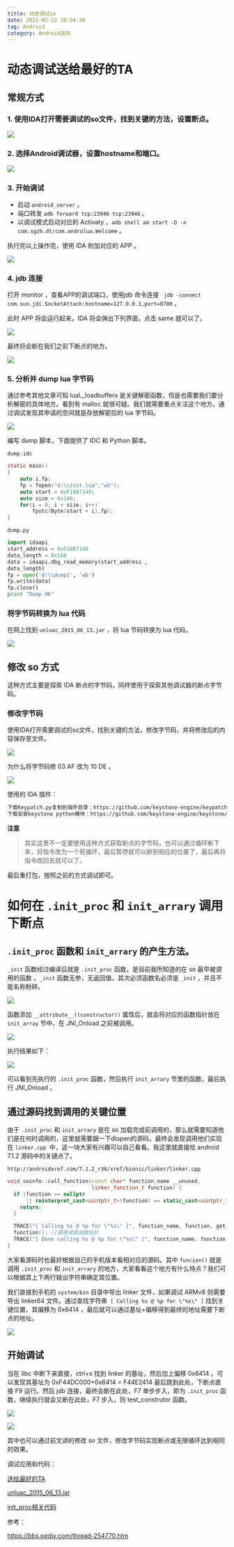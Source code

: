 ```yaml
---
title: 动态调试so
date: 2021-02-22 20:54:30
tag: Android
category: Android逆向
---
```



# 动态调试送给最好的TA

## 常规方式
### 1. 使用IDA打开需要调试的so文件，找到关键的方法，设置断点。

![](动态调试so/2021-02-22-20-57-11.png)

### 2. 选择Android调试器，设置hostname和端口。

![](动态调试so/2021-02-22-20-58-08.png)

### 3. 开始调试

- 启动 `android_server` 。
- 端口转发 `adb forward tcp:23946 tcp:23946` 。
- 以调试模式启动对应的 Activaty ，`adb shell am start -D -n com.sgzh.dt/com.androlua.Welcome` 。

执行完以上操作完，使用 IDA 附加对应的 APP 。

![](动态调试so/2021-02-22-21-02-38.png)

### 4. jdb 连接

打开 monitor ，查看APP的调试端口，使用jdb 命令连接 ` jdb -connect com.sun.jdi.SocketAttach:hostname=127.0.0.1,port=8700` 。

此时 APP 将会运行起来，IDA 将会弹出下列界面，点击 same 就可以了。

![](动态调试so/2021-02-22-21-07-35.png)

最终将会断在我们之前下断点的地方。

![](动态调试so/2021-02-22-21-08-20.png)


### 5. 分析并 dump lua 字节码
通过参考其他文章可知 luaL_loadbufferx 是关键解密函数，但是也需要我们要分析解密的具体地方。看到有 malloc 就很可疑。我们就需要重点关注这个地方。通过调试发现其申请的空间就是存放解密后的 lua 字节码。

![](动态调试so/2021-02-22-21-09-05.png)

编写 dump 脚本，下面提供了 IDC 和 Python 脚本。

`dump.idc`
```c
static main()
{
    auto i,fp;
    fp = fopen("d:\\init.lua","wb");
    auto start = 0xF18B7140;
    auto size = 0x1A6;
    for(i = 0; i < size; i++)
        fputc(Byte(start + i),fp); 
}
```
    dump.py
```python
import idaapi
start_address = 0xF18B7140
data_length = 0x1A6
data = idaapi.dbg_read_memory(start_address , 
data_length)
fp = open('d:\\dump1', 'wb')
fp.write(data)
fp.close()
print "Dump OK"
```

### 将字节码转换为 lua 代码
在网上找到 `unluac_2015_06_13.jar` ，将 lua 节码转换为 lua 代码。

![](动态调试so/2021-02-22-21-13-27.png)

## 修改 so 方式
这种方式主要是探索 IDA 断点的字节码，同样使用于探索其他调试器的断点字节码。

### 修改字节码
使用IDA打开需要调试的so文件，找到关键的方法，修改字节码，并将修改后的内容保存至文件。

![](动态调试so/2021-02-22-21-18-20.png)

为什么将字节码修 03 AF 改为 10 DE 。

![](动态调试so/2021-02-22-21-19-40.png)

使用的 IDA 插件：
```bash
下载Keypatch.py复制到插件目录：https://github.com/keystone-engine/keypatch
下载安装keystone python模块：https://github.com/keystone-engine/keystone/releases/download/0.9.1/keystone-0.9.1-python-win64.msi
```
**注意**
> 其实这里不一定要使用这种方式获取断点的字节码，也可以通过循环断下来，将指令改为一个死循环，最后暂停就可以断到相应的位置了，最后再将指令改回去就可以了。 

最后重打包，按照之前的方式调试即可。

# 如何在 `.init_proc` 和 `init_arrary` 调用下断点

##  `.init_proc` 函数和 `init_arrary` 的产生方法。
`_init` 函数经过编译后就是 `.init_proc` 函数，是目前我所知道的在 so 最早被调用的函数 。`_init` 函数无参，无返回值，其次必须函数名必须是 `_init` ，并且不能名称粉碎。


![](动态调试so/2021-02-22-21-36-04.png)

函数添加 `__attribute__((constructor))` 属性后，就会将对应的函数指针放在 `init_array` 节中，在 JNI_Onload 之前被调用。

![](动态调试so/2021-02-22-21-36-55.png)

执行结果如下：

![](动态调试so/2021-02-22-21-41-55.png)

可以看到先执行的 `.init_proc` 函数，然后执行  `init_arrary` 节里的函数，最后执行 JNI_Onload 。


## 通过源码找到调用的关键位置

由于 `.init_proc` 和 `init_arrary` 是在 so 加载完成前调用的，那么就需要知道他们是在何时调用的，这里就需要跟一下dlopen的源码，最终会发现调用他们实现在 `linker.cpp `中，这一块大家有兴趣可以自己看看。我这里就直接给 android 7.1.2 源码中的关键点了。

`http://androidxref.com/7.1.2_r36/xref/bionic/linker/linker.cpp`
```cpp
void soinfo::call_function(const char* function_name __unused, 
                           linker_function_t function) {
  if (function == nullptr 
      || reinterpret_cast<uintptr_t>(function) == static_cast<uintptr_t>(-1)) {
    return;
  }

  TRACE("[ Calling %s @ %p for \"%s\" ]", function_name, function, get_realpath());
  function(); //直接调用函数指针
  TRACE("[ Done calling %s @ %p for \"%s\" ]", function_name, function, get_realpath());
}
```
大家看源码时也最好根据自己的手机版本看相对应的源码。其中 `funcion()` 就是调用 `.init_proc` 和 `init_arrary` 的地方，大家看看这个地方有什么特点？我们可以根据其上下两行输出字符串确定其位置。

我们直接到手机的 `system/bin` 目录中导出 linker 文件，如果调试 ARMv8 则需要导出 linker64 文件。通过查找字符串` [ Calling %s @ %p for \"%s\" ]`  找到关键位置，其偏移为 0x6414 ，最后就可以通过基址+偏移得到最终的地址需要下断点的地址。

![](动态调试so/2021-02-24-19-19-27.png)

## 开始调试
当在 libc 中断下来直接，ctrl+s 找到 linker 的基址，然后加上偏移 0x6414 。可以发现其基址为 0xF44DC000+0x6414 = F44E2414‬ 最后跳到此处，下断点直接 F9 运行。然后 jdb 连接，最终会断在此处，F7 单步步入，即为 `.init_proc` 函数，继续执行就会又断在此处，F7 步入，则 test_construtor 函数。

![](动态调试so/2021-02-24-19-23-12.png)

![](动态调试so/2021-02-24-19-23-20.png)

其中也可以通过前文讲的修改 so 文件，修改字节码实现断点或无限循环达到相同的效果。

调试应用和代码：

[送给最好的TA]()

[unluac_2015_06_13.jar]()

[init_proc相关代码]()


参考：

https://bbs.pediy.com/thread-254770.htm